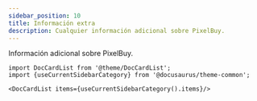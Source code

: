 ```yaml
---
sidebar_position: 10
title: Información extra
description: Cualquier información adicional sobre PixelBuy.
---
```


Información adicional sobre PixelBuy.

```mdx-code-block
import DocCardList from '@theme/DocCardList';
import {useCurrentSidebarCategory} from '@docusaurus/theme-common';

<DocCardList items={useCurrentSidebarCategory().items}/>
```